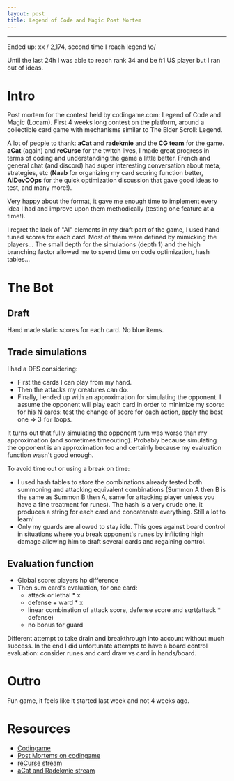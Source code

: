 ```yaml
---
layout: post
title: Legend of Code and Magic Post Mortem
---
```

___

Ended up: xx / 2,174, second time I reach legend \o/

Until the last 24h I was able to reach rank 34 and be #1 US player but I ran out of ideas.

# Intro
Post mortem for the contest held by codingame.com: Legend of Code and Magic (Locam). First 4 weeks long contest on the platform, around a collectible card game with mechanisms similar to The Elder Scroll: Legend.

A lot of people to thank: **aCat** and **radekmie** and the **CG team** for the game. **aCat** (again) and **reCurse** for the twitch lives, I made great progress in terms of coding and understanding the game a little better.
French and general chat (and discord) had super interesting conversation about meta, strategies, etc (**Naab** for organizing my card scoring function better, **AIDevOOps** for the quick optimization discussion that gave good ideas to test, and many more!).

Very happy about the format, it gave me enough time to implement every idea I had and improve upon them methodically (testing one feature at a time!).

I regret the lack of "AI" elements in my draft part of the game, I used hand tuned scores for each card. Most of them were defined by mimicking the players... The small depth for the simulations (depth 1) and the high branching factor allowed me to spend time on code optimization, hash tables...

# The Bot

## Draft
Hand made static scores for each card. No blue items.

## Trade simulations
I had a DFS considering:
- First the cards I can play from my hand.
- Then the attacks my creatures can do.
- Finally, I ended up with an approximation for simulating the opponent. I assume the opponent will play each card in order to minimize my score: for his N cards: test the change of score for each action, apply the best one => 3 `for` loops.

It turns out that fully simulating the opponent turn was worse than my approximation (and sometimes timeouting). Probably because simulating the opponent is an approximation too and certainly because my evaluation function wasn't good enough.

To avoid time out or using a break on time:
- I used hash tables to store the combinations already tested both summoning and attacking equivalent combinations (Summon A then B is the same as Summon B then A, same for attacking player unless you have a fine treatment for runes). The hash is a very crude one, it produces a string for each card and concatenate everything. Still a lot to learn!
- Only my guards are allowed to stay idle. This goes against board control in situations where you break opponent's runes by inflicting high damage allowing him to draft several cards and regaining control.

## Evaluation function
- Global score: players hp difference
- Then sum card's evaluation, for one card:
   - attack or lethal * x
   - defense + ward * x
   - linear combination of attack score, defense score and sqrt(attack * defense)
   - no bonus for guard

Different attempt to take drain and breakthrough into account without much success. In the end I did unfortunate attempts to have a board control evaluation: consider runes and card draw vs card in hands/board.

# Outro

Fun game, it feels like it started last week and not 4 weeks ago.

# Resources

- [Codingame](www.codingame.com)
- [Post Mortems on codingame](https://www.codingame.com/forum/t/legends-of-code-magic-cc05-feedback-strategies/50996/5)
- [reCurse stream](https://www.youtube.com/watch?v=BU9b445CpaM)
- [aCat and Radekmie stream](https://www.youtube.com/watch?v=GQPCvs12R64&list=PLarKb0MFLwmjussHoTGnzQNV22drlgA6A)